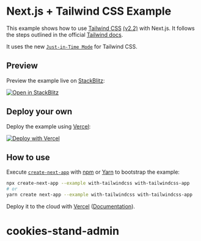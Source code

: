 # Next.js + Tailwind CSS Example

This example shows how to use [Tailwind CSS](https://tailwindcss.com/) [(v2.2)](https://blog.tailwindcss.com/tailwindcss-2-2) with Next.js. It follows the steps outlined in the official [Tailwind docs](https://tailwindcss.com/docs/guides/nextjs).

It uses the new [`Just-in-Time Mode`](https://tailwindcss.com/docs/just-in-time-mode) for Tailwind CSS.

## Preview

Preview the example live on [StackBlitz](http://stackblitz.com/):

[![Open in StackBlitz](https://developer.stackblitz.com/img/open_in_stackblitz.svg)](https://stackblitz.com/github/vercel/next.js/tree/canary/examples/with-tailwindcss)

## Deploy your own

Deploy the example using [Vercel](https://vercel.com?utm_source=github&utm_medium=readme&utm_campaign=next-example):

[![Deploy with Vercel](https://vercel.com/button)](https://vercel.com/new/git/external?repository-url=https://github.com/vercel/next.js/tree/canary/examples/with-tailwindcss&project-name=with-tailwindcss&repository-name=with-tailwindcss)

## How to use

Execute [`create-next-app`](https://github.com/vercel/next.js/tree/canary/packages/create-next-app) with [npm](https://docs.npmjs.com/cli/init) or [Yarn](https://yarnpkg.com/lang/en/docs/cli/create/) to bootstrap the example:

```bash
npx create-next-app --example with-tailwindcss with-tailwindcss-app
# or
yarn create next-app --example with-tailwindcss with-tailwindcss-app
```

Deploy it to the cloud with [Vercel](https://vercel.com/new?utm_source=github&utm_medium=readme&utm_campaign=next-example) ([Documentation](https://nextjs.org/docs/deployment)).
# cookies-stand-admin
